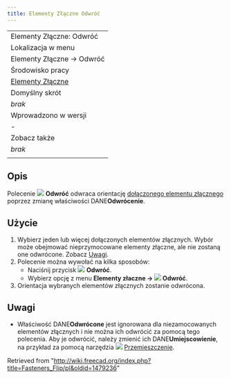 ```yaml
---
title: Elementy Złączne Odwróć
---
```


|                                                                      |
| -------------------------------------------------------------------- |
| Elementy Złączne: Odwróć                                             |
| Lokalizacja w menu                                                   |
| Elementy Złączne → Odwróć                                            |
| Środowisko pracy                                                     |
| [Elementy Złączne](/Fasteners_Workbench/pl "Fasteners Workbench/pl") |
| Domyślny skrót                                                       |
| _brak_                                                               |
| Wprowadzono w wersji                                                 |
| -                                                                    |
| Zobacz także                                                         |
| _brak_                                                               |
|                                                                      |

## Opis

Polecenie ![](/images/Fasteners_Flip.svg) **Odwróć** odwraca orientację [dołączonego elementu złącznego](/Fasteners_Workbench#Użycie "Fasteners Workbench") poprzez zmianę właściwości DANE**Odwrócenie**.

## Użycie

1. Wybierz jeden lub więcej dołączonych elementów złącznych. Wybór może obejmować nieprzymocowane elementy złączne, ale nie zostaną one odwrócone. Zobacz [Uwagi](#Uwagi).
2. Polecenie można wywołać na kilka sposobów:
   - Naciśnij przycisk ![](/images/Fasteners_Flip.svg) **Odwróć**.
   - Wybierz opcję z menu **Elementy złaczne → ![](/images/Fasteners_Flip.svg) Odwróć**.
3. Orientacja wybranych elementów złącznych zostanie odwrócona.

## Uwagi

- Właściwość DANE**Odwrócone** jest ignorowana dla niezamocowanych elementów złącznych i nie można ich odwrócić za pomocą tego polecenia. Aby je odwrócić, należy zmienić ich DANE**Umiejscowienie**, na przykład za pomocą narzędzia ![](/images/Std_TransformManip.svg) [Przemieszczenie](/Std_TransformManip/pl "Std TransformManip/pl").

Retrieved from "<http://wiki.freecad.org/index.php?title=Fasteners_Flip/pl&oldid=1479236>"
